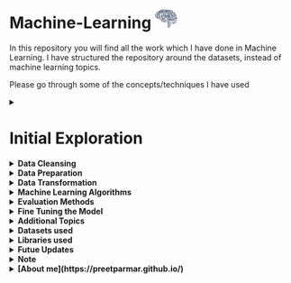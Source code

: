 # Machine-Learning  <img src="/Resources/AI.gif" width="40" height="35"/>
 
In this repository you will find all the work which I have done in Machine Learning.
I have structured the repository around the datasets, instead of machine learning topics. 

Please go through some of the concepts/techniques I have used

<details><summary><h1>Initial Exploration</h1></summary>
    
- Basic statistical analysis for different features
- Distribution for all the features
- Visualizing the data using `matplotlib`
</details>

<details><summary><b>Data Cleansing</b></summary>

- Impute the numerical values using `sklearn.impute.SimpleImputer`
- Add new features using my custom class, `addAdditionalAttributes`
- Scale the numerical values using `sklearn.preprocessing.StandardScalar`
- Encode the categorical values using `sklearn.preprocessing.OneHotEncoder`
</details>

<details><summary><b>Data Preparation</b></summary>

- Split the dataset, using `sklearn.model_selection.train_test_split`
- Split the dataset into Training and Test based on a column, using `sklearn.model_selection.StratifiedShuffleSplit`
</details>

<details><summary><b>Data Transformation</b></summary>

- Created numerical and categorical pipeline, using `skelarn.pipeline.Pipeline`
- Combined both the pipelines into one, using `skelarn.compose.ColumnTransformer`
</details>

<details><summary><b>Machine Learning Algorithms</b></summary>
</br>
<details><summary>Simple Regression</summary>

- Linear Regression, using `sklearn.linear_model_LinearRegression`
- Decision Tree Regression, using `sklearn.tree.DecisionTreeRegressor`
- Random Forest Regression, using `sklearn.ensemble.RandomForestRegressor`
</details>

<details><summary>Simple Classification</summary>
    
- Binary, Multi Label and Multi Output Classifiers
- Random Forest Classification, using `sklearn.ensemble.RandomForestClassifier`
- SVC Classification, using `sklearn.svm.SVC`
- SGD Classification, using `sklearn.linear_model.SGDClassifier`
- One versus One Classification, using `sklear.multicall.OneVsOneClassifier`
- KNeighbors Classification, using `sklearn.neighbors.KNeighborsClassifier`
</details>

</details>

<details><summary><b>Evaluation Methods</b></summary>

- Root Mean Square Error _RMSE_, using `sklearn.metrics.mean_squared_error`
- Cross-Validation, using `sklearn.model_selection.cross_val_score`
- Confusion Matrix, using `sklearn.metrics.confusion_matrix`
- Precision Score, using `sklearn.metrics.precision_score`
- Recall Score, using `sklearn.metrics.recall_score`
- F1 Score Score, using `sklearn.metrics.f1_score`
- Precision Recall Curve, using `sklearn.metrics.precision_recall_curve`
- ROC Curve, using `sklearn.metrics.roc_curve`
- ROC AUC Score, using `sklearn.metrics.roc_auc_score`
</details>

<details><summary><b>Fine Tuning the Model</b></summary>

- Grid search, using `sklearn.model_selection.GridSearchCV`
- Randomized Grid search, using `sklearn.model_selection.RandomizedSearchCV`
</details>

<details><summary><b>Additional Topics</b></summary>

- Combined Data Cleansing, Tranformation, Machine Learning steps into a single pipeline
- Used Grid Search to fine tune the data cleansing steps
</details>

<details><summary><b>Datasets used</b></summary>

- California House Prices
- MNIST Dataset
- Titanic Dataset
</details>

<details><summary><b>Libraries used</b></summary>

- sklearn
- numpy
- scipy
- pandas
</details>

<details><summary><b>Futue Updates</b></summary>

- Will dive deeper into specific machine learning algorithms and learn out various hyperparameters
</details>

<details><summary><b>Note</b></summary>

I am following [Hands-on Machine Learning with Scikit-Learn, Keras, and TensorFlow, 2nd Edition](https://www.oreilly.com/library/view/hands-on-machine-learning/9781492032632/). In my opinion, it is one of the best books I have come across for understand and learning Machine Learning, given you have some base knowledge and understanding about Python.
</details>

<!-- ### [About me](https://preetparmar.github.io/) -->
<details><summary><b>[About me](https://preetparmar.github.io/)</b></summary>

I am a beginner in Machine Learning and always learning new things in python. Feel free to reach out with any suggestions, questions or just to say hi!
Also, look at my other repositories to see some of the projects I have worked on.
You can find my portfolio [here](https://preetparmar.github.io/)
</details>